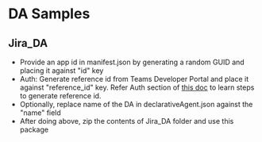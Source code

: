 # DA Samples


## Jira_DA
- Provide an app id in manifest.json by generating a random GUID and placing it against "id" key
- Auth: Generate reference id from Teams Developer Portal and place it against "reference_id" key. Refer Auth section of [this doc](https://microsoft-my.sharepoint-df.com/:w:/p/sumalle/IQFzL53_yfieRY8C80dQEoZbAeTNubYOzx8X2G-vBdj4V04?e=uawY6J) to learn steps to generate reference id. 
- Optionally, replace name of the DA in declarativeAgent.json against the "name" field
- After doing above, zip the contents of Jira_DA folder and use this package

